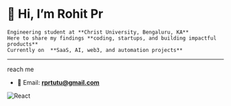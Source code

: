 # 👋 Hi, I’m Rohit Pr  

    Engineering student at **Christ University, Bengaluru, KA**  
    Here to share my findings **coding, startups, and building impactful products**  
    Currently on  **SaaS, AI, web3, and automation projects**  
---
reach me  
- 📧 Email: **rprtutu@gmail.com**  

![React](https://img.shields.io/badge/React-20232A?style=for-the-badge&logo=react&logoColor=61DAFB)

